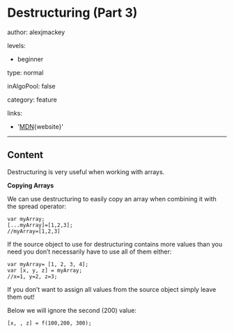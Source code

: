 # Destructuring (Part 3)
author: alexjmackey

levels:

  - beginner

type: normal

inAlgoPool: false

category: feature

links: 
  
  - '[MDN](https://developer.mozilla.org/en/docs/Web/JavaScript/Reference/Operators/Destructuring_assignment){website}'
  
---
## Content

Destructuring is very useful when working with arrays. 

**Copying Arrays**

We can use destructuring to easily copy an array when combining it with the spread operator:

```
var myArray;
[...myArray]=[1,2,3];
//myArray=[1,2,3]
```

If the source object to use for destructuring contains more values than you need you don’t necessarily have to use all of them either:

```
var myArray= [1, 2, 3, 4];
var [x, y, z] = myArray;
//x=1, y=2, z=3;
```
If you don’t want to assign all values from the source object simply leave them out!

Below we will ignore the second (200) value:

```
[x, , z] = f(100,200, 300);
```
